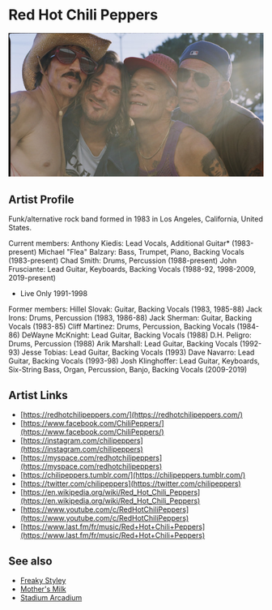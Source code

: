 # Red Hot Chili Peppers

![](../../assets/artists/Red_Hot_Chili_Peppers.png)

## Artist Profile

Funk/alternative rock band formed in 1983 in Los Angeles, California, United States.

Current members:
Anthony Kiedis: Lead Vocals, Additional Guitar* (1983-present)
Michael "Flea" Balzary: Bass, Trumpet, Piano, Backing Vocals (1983-present)
Chad Smith: Drums, Percussion (1988-present)
John Frusciante: Lead Guitar, Keyboards, Backing Vocals (1988-92, 1998-2009, 2019-present)

* Live Only 1991-1998

Former members:
Hillel Slovak: Guitar, Backing Vocals (1983, 1985-88)
Jack Irons: Drums, Percussion (1983, 1986-88)
Jack Sherman: Guitar, Backing Vocals (1983-85)
Cliff Martinez: Drums, Percussion, Backing Vocals (1984-86)
DeWayne McKnight: Lead Guitar, Backing Vocals (1988)
D.H. Peligro: Drums, Percussion (1988)
Arik Marshall: Lead Guitar, Backing Vocals (1992-93)
Jesse Tobias: Lead Guitar, Backing Vocals (1993)
Dave Navarro: Lead Guitar, Backing Vocals (1993-98)
Josh Klinghoffer: Lead Guitar, Keyboards, Six-String Bass, Organ, Percussion, Banjo, Backing Vocals (2009-2019)

## Artist Links

- [https://redhotchilipeppers.com/](https://redhotchilipeppers.com/)
- [https://www.facebook.com/ChiliPeppers/](https://www.facebook.com/ChiliPeppers/)
- [https://instagram.com/chilipeppers](https://instagram.com/chilipeppers)
- [https://myspace.com/redhotchilipeppers](https://myspace.com/redhotchilipeppers)
- [https://chilipeppers.tumblr.com/](https://chilipeppers.tumblr.com/)
- [https://twitter.com/chilipeppers](https://twitter.com/chilipeppers)
- [https://en.wikipedia.org/wiki/Red_Hot_Chili_Peppers](https://en.wikipedia.org/wiki/Red_Hot_Chili_Peppers)
- [https://www.youtube.com/c/RedHotChiliPeppers](https://www.youtube.com/c/RedHotChiliPeppers)
- [https://www.last.fm/fr/music/Red+Hot+Chili+Peppers](https://www.last.fm/fr/music/Red+Hot+Chili+Peppers)


## See also

- [Freaky Styley](Freaky_Styley.md)
- [Mother's Milk](Mothers_Milk.md)
- [Stadium Arcadium](Stadium_Arcadium.md)
